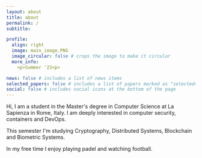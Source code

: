 ```yaml
---
layout: about
title: about
permalink: /
subtitle:

profile:
  align: right
  image: main_image.PNG
  image_circular: false # crops the image to make it circular
  more_info: 
    <p>Summer '23<p>

news: false # includes a list of news items
selected_papers: false # includes a list of papers marked as "selected={true}"
social: false # includes social icons at the bottom of the page
---
```


Hi, I am a student in the Master's degree in Computer Science at La Sapienza in Rome, Italy.
I am deeply interested in computer security, containers and DevOps.

This semester I'm studying Cryptography, Distributed Systems, Blockchain and Biometric Systems.

In my free time I enjoy playing padel and watching football.

